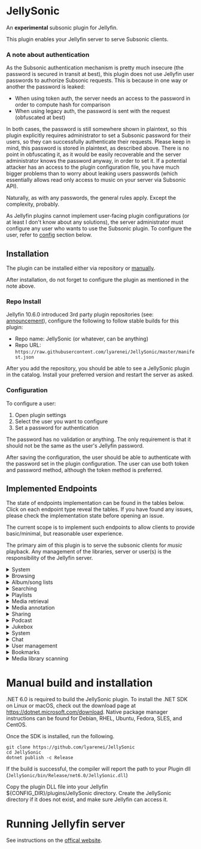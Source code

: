 # JellySonic
An **experimental** subsonic plugin for Jellyfin.

This plugin enables your Jellyfin server to serve Subsonic clients.

### A note about authentication
As the Subsonic authentication mechanism is pretty much insecure (the password is secured in transit at best),
this plugin does not use Jellyfin user passwords to authorize Subsonic requests.
This is because in one way or another the password is leaked:
- When using token auth, the server needs an access to the password in order to compute hash for comparison
- When using legacy auth, the password is sent with the request (obfuscated at best)


In both cases, the password is still somewhere shown in plaintext, so this plugin explicitly requires administrator
to set a Subsonic password for their users, so they can successfully authenticate their requests.
Please keep in mind, this password is stored in plaintext, as described above.
There is no point in obfuscating it, as it would be easily recoverable and
the server administrator knows the password anyway, in order to set it.
If a potential attacker has an access to the plugin configuration file, you have much bigger problems than to
worry about leaking users passwords (which essentially allows read only access to music on your server via Subsonic API).

Naturally, as with any passwords, the general rules apply. Except the complexity, probably.

As Jellyfin plugins cannot implement user-facing plugin configurations (or at least I don't know about any solutions),
the server administrator must configure any user who wants to use the Subsonic plugin.
To configure the user, refer to [config](#configuration) section below.

## Installation

The plugin can be installed either via repository or [manually](#manual-build-and-installation).

After installation, do not forget to configure the plugin as mentioned in the note above.

### Repo Install

Jellyfin 10.6.0 introduced 3rd party plugin repositories (see: [announcement](https://jellyfin.org/posts/plugin-updates/)), configure the following to follow stable builds for this plugin:

- Repo name: JellySonic (or whatever, can be anything)
- Repo URL: `https://raw.githubusercontent.com/lyarenei/JellySonic/master/manifest.json`

After you add the repository, you should be able to see a JellySonic plugin in the catalog.
Install your preferred version and restart the server as asked.

### Configuration

To configure a user:
1. Open plugin settings
2. Select the user you want to configure
3. Set a password for authentication

The password has no validation or anything.
The only requirement is that it should not be the same as the user's Jellyfin password.

After saving the configuration, the user should be able to authenticate with the password set in the plugin configuration.
The user can use both token and password method, although the token method is preferred.


## Implemented Endpoints
The state of endpoints implementation can be found in the tables below.
Click on each endpoint type reveal the tables.
If you have found any issues, please check the implementation state before opening an issue.

The current scope is to implement such endpoints to allow clients to provide basic/minimal, but reasonable user experience.

The primary aim of this plugin is to serve the subsonic clients for _music_ playback.
Any management of the libraries, server or user(s) is the responsibility of the Jellyfin server.

<details>
  <summary>System</summary>

| endpoint   | implemented | notes |
|------------|-------------|-------|
| ping       | yes         |       |
| getLicense | yes         |       |

</details>

<details>
  <summary>Browsing</summary>

| endpoint          | implemented | notes                               |
|-------------------|-------------|-------------------------------------|
| getMusicFolders   | yes         |                                     |
| getIndexes        | partial     | optional parameters not implemented |
| getMusicDirectory | yes         |                                     |
| getGenres         | yes         |                                     |
| getArtists        | partial     | musicFolderId not implemented       |
| getArtist         | yes         |                                     |
| getAlbum          | yes         |                                     |
| getSong           | yes         |                                     |
| getVideos         | no          | out of project scope                |
| getVideoInfo      | no          | out of project scope                |
| getArtistInfo     | partial     | returns empty data                  |
| getArtistInfo2    | partial     | returns empty data                  |
| getAlbumInfo      | no          | planned                             |
| getAlbumInfo2     | no          | planned                             |
| getSimilarSongs   | no          | not planned                         |
| getSimilarSongs2  | no          | not planned                         |
| getTopSongs       | no          | not planned                         |

</details>

<details>
  <summary>Album/song lists</summary>

| endpoint        | implemented | notes                                                                |
|-----------------|-------------|----------------------------------------------------------------------|
| getAlbumList    | partial     | not implemented: frequent type and musicFolderId parameter           |
| getAlbumList2   | partial     | uses implementation of getAlbumList => accepts same parameter values |
| getRandomSongs  | no          | planned                                                              |
| getSongsByGenre | no          | planned                                                              |
| getNowPlaying   | no          | out of project scope                                                 |
| getStarred      | no          | planned                                                              |
| getStarred2     | no          | planned                                                              |

</details>

<details>
  <summary>Searching</summary>

| endpoint | implemented | notes                                            |
|----------|-------------|--------------------------------------------------|
| search   | no          | not planned - marked as deprecated in API schema |
| search2  | partial     | musicFolderId parameter not implemented          |
| search3  | partial     | musicFolderId parameter not implemented          |

</details>

<details>
  <summary>Playlists</summary>

| endpoint       | implemented | notes                |
|----------------|-------------|----------------------|
| getPlaylists   | no          | out of current scope |
| getPlaylist    | no          | out of current scope |
| createPlaylist | no          | out of current scope |
| updatePlaylist | no          | out of current scope |
| deletePlaylist | no          | out of current scope |

</details>

<details>
  <summary>Media retrieval</summary>

| endpoint    | implemented | notes                               |
|-------------|-------------|-------------------------------------|
| stream      | partial     | optional parameters not implemented |
| download    | yes         |                                     |
| hls         | no          | not planned                         |
| getCaptions | no          | out of project scope                |
| getCoverArt | partial     | size parameter not implemented      |
| getLyrics   | no          | not planned                         |
| getAvatar   | no          | planned                             |

</details>

<details>
  <summary>Media annotation</summary>

| endpoint  | implemented | notes            |
|-----------|-------------|------------------|
| star      | no          | pending decision |
| unstar    | no          | pending decision |
| setRating | no          | pending decision |
| scrobble  | no          | pending decision |

</details>

<details>
  <summary>Sharing</summary>

| endpoint     | implemented | notes                |
|--------------|-------------|----------------------|
| getShares    | no          | out of project scope |
| createShares | no          | out of project scope |
| updateShare  | no          | out of project scope |
| deleteShare  | no          | out of project scope |

</details>

<details>
  <summary>Podcast</summary>

| endpoint               | implemented | notes                |
|------------------------|-------------|----------------------|
| getPodcasts            | no          | out of current scope |
| getNewestPodcasts      | no          | out of current scope |
| refreshPodcasts        | no          | out of current scope |
| createPodcastChannel   | no          | out of current scope |
| deletePodcastChannel   | no          | out of current scope |
| deletePodcastEpisode   | no          | out of current scope |
| downloadPodcastEpisode | no          | out of current scope |

</details>

<details>
  <summary>Jukebox</summary>

| endpoint       | implemented | notes                       |
|----------------|-------------|-----------------------------|
| jukeboxControl | no          | no such feature in Jellyfin |

</details>

<details>
  <summary>System</summary>

| endpoint                   | implemented | notes                       |
|----------------------------|-------------|-----------------------------|
| getInternetRadioStations   | no          | no such feature in Jellyfin |
| createInternetRadioStation | no          | no such feature in Jellyfin |
| updateInternetRadioStation | no          | no such feature in Jellyfin |
| deleteInternetRadioStation | no          | no such feature in Jellyfin |

</details>

<details>
  <summary>Chat</summary>

| endpoint        | implemented | notes                       |
|-----------------|-------------|-----------------------------|
| getChatMessages | no          | no such feature in Jellyfin |
| addChatMessage  | no          | no such feature in Jellyfin |

</details>

<details>
  <summary>User management</summary>

| endpoint       | implemented | notes                                       |
|----------------|-------------|---------------------------------------------|
| getUser        | partial     | folders in the response are not implemented |
| getUsers       | no          | out of project scope                        |
| createUser     | no          | out of project scope                        |
| updateUser     | no          | out of project scope                        |
| deleteUser     | no          | out of project scope                        |
| changePassword | no          | out of project scope                        |

</details>

<details>
  <summary>Bookmarks</summary>

| endpoint       | implemented | notes            |
|----------------|-------------|------------------|
| getBookmarks   | no          | pending decision |
| createBookmark | no          | pending decision |
| deleteBookmark | no          | pending decision |
| getPlayQueue   | no          | pending decision |
| savePlayQueue  | no          | pending decision |

</details>

<details>
  <summary>Media library scanning</summary>

| endpoint      | implemented | notes                |
|---------------|-------------|----------------------|
| getScanStatus | no          | out of project scope |
| startScan     | no          | out of project scope |

</details>


# Manual build and installation

.NET 6.0 is required to build the JellySonic plugin.
To install the .NET SDK on Linux or macOS, check out the download page at https://dotnet.microsoft.com/download.
Native package manager instructions can be found for Debian, RHEL, Ubuntu, Fedora, SLES, and CentOS.

Once the SDK is installed, run the following.

```
git clone https://github.com/lyarenei/JellySonic
cd JellySonic
dotnet publish -c Release
```

If the build is successful, the compiler will report the path to your Plugin dll (`JellySonic/bin/Release/net6.0/JellySonic.dll`)

Copy the plugin DLL file into your Jellyfin ${CONFIG_DIR}/plugins/JellySonic directory.
Create the JellySonic directory if it does not exist, and make sure Jellyfin can access it.

# Running Jellyfin server

See instructions on the [offical website](https://jellyfin.org/downloads/).
